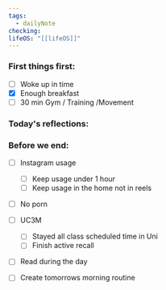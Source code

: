 ```yaml
---
tags:
  - dailyNote
checking: 
lifeOS: "[[lifeOS]]"
---
```

###  First things first: 

- [ ]  Woke up in time
- [x] Enough breakfast
- [ ] 30 min Gym / Training /Movement

### Today's reflections: 


### Before we end: 

- [ ]  Instagram usage
	- [ ] Keep usage under 1 hour
	- [ ] Keep usage in the home not in reels

- [ ] No porn 

- [ ] UC3M
	- [ ] Stayed all class scheduled time in Uni
	- [ ] Finish active recall 

- [ ] Read during the day
- [ ] Create tomorrows morning routine
